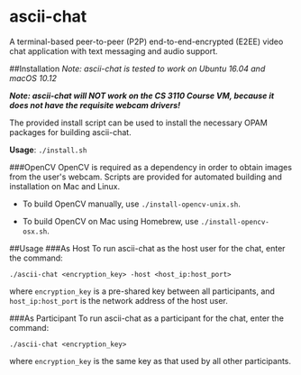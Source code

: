 # ascii-chat
A terminal-based peer-to-peer (P2P) end-to-end-encrypted (E2EE) video chat application with text messaging and audio support.

##Installation
*Note: ascii-chat is tested to work on Ubuntu 16.04 and macOS 10.12*

***Note: ascii-chat will NOT work on the CS 3110 Course VM, because it does not have the requisite webcam drivers!***

The provided install script can be used to install the necessary OPAM packages for building ascii-chat.

**Usage**: `./install.sh`

###OpenCV
OpenCV is required as a dependency in order to obtain images from the user's webcam. Scripts are provided for automated building and installation on Mac and Linux.

- To build OpenCV manually, use `./install-opencv-unix.sh`.

- To build OpenCV on Mac using Homebrew, use `./install-opencv-osx.sh`.

##Usage
###As Host
To run ascii-chat as the host user for the chat, enter the command:

`./ascii-chat <encryption_key> -host <host_ip:host_port>`

where `encryption_key` is a pre-shared key between all participants, and `host_ip:host_port` is the network address of the host user.

###As Participant
To run ascii-chat as a participant for the chat, enter the command:

`./ascii-chat <encryption_key>`

where `encryption_key` is the same key as that used by all other participants.
